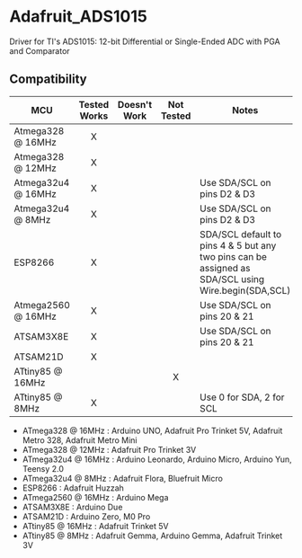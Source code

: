 Adafruit_ADS1015
================

Driver for TI's ADS1015: 12-bit Differential or Single-Ended ADC with PGA and Comparator
<!-- START COMPATIBILITY TABLE -->

## Compatibility

MCU               | Tested Works | Doesn't Work | Not Tested  | Notes
----------------- | :----------: | :----------: | :---------: | -----
Atmega328 @ 16MHz |      X       |             |            | 
Atmega328 @ 12MHz |      X       |             |            | 
Atmega32u4 @ 16MHz |      X       |             |            | Use SDA/SCL on pins D2 &amp; D3
Atmega32u4 @ 8MHz |      X       |             |            | Use SDA/SCL on pins D2 &amp; D3
ESP8266           |      X       |             |            | SDA/SCL default to pins 4 &amp; 5 but any two pins can be assigned as SDA/SCL using Wire.begin(SDA,SCL)
Atmega2560 @ 16MHz |      X       |             |            | Use SDA/SCL on pins 20 &amp; 21
ATSAM3X8E         |      X       |             |            | Use SDA/SCL on pins 20 &amp; 21
ATSAM21D          |      X       |             |            | 
ATtiny85 @ 16MHz  |             |             |     X       | 
ATtiny85 @ 8MHz   |      X       |             |            | Use 0 for SDA, 2 for SCL

  * ATmega328 @ 16MHz : Arduino UNO, Adafruit Pro Trinket 5V, Adafruit Metro 328, Adafruit Metro Mini
  * ATmega328 @ 12MHz : Adafruit Pro Trinket 3V
  * ATmega32u4 @ 16MHz : Arduino Leonardo, Arduino Micro, Arduino Yun, Teensy 2.0
  * ATmega32u4 @ 8MHz : Adafruit Flora, Bluefruit Micro
  * ESP8266 : Adafruit Huzzah
  * ATmega2560 @ 16MHz : Arduino Mega
  * ATSAM3X8E : Arduino Due
  * ATSAM21D : Arduino Zero, M0 Pro
  * ATtiny85 @ 16MHz : Adafruit Trinket 5V
  * ATtiny85 @ 8MHz : Adafruit Gemma, Arduino Gemma, Adafruit Trinket 3V

<!-- END COMPATIBILITY TABLE -->
